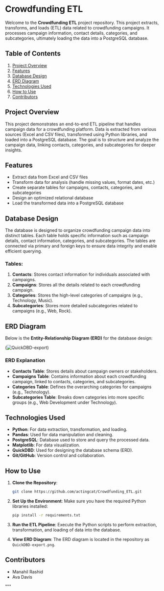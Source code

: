 # Crowdfunding ETL

Welcome to the **Crowdfunding ETL** project repository. This project extracts, transforms, and loads (ETL) data related to crowdfunding campaigns. It processes campaign information, contact details, categories, and subcategories, ultimately loading the data into a PostgreSQL database. 

## Table of Contents

1. [Project Overview](#project-overview)
2. [Features](#features)
3. [Database Design](#database-design)
4. [ERD Diagram](#erd-diagram)
5. [Technologies Used](#technologies-used)
6. [How to Use](#how-to-use)
7. [Contributors](#contributors)

## Project Overview

This project demonstrates an end-to-end ETL pipeline that handles campaign data for a crowdfunding platform. Data is extracted from various sources (Excel and CSV files), transformed using Python libraries, and loaded into a PostgreSQL database. The goal is to structure and analyze the campaign data, linking contacts, categories, and subcategories for deeper insights.

## Features

- Extract data from Excel and CSV files
- Transform data for analysis (handle missing values, format dates, etc.)
- Create separate tables for campaigns, contacts, categories, and subcategories
- Design an optimized relational database
- Load the transformed data into a PostgreSQL database

## Database Design

The database is designed to organize crowdfunding campaign data into distinct tables. Each table holds specific information such as campaign details, contact information, categories, and subcategories. The tables are connected via primary and foreign keys to ensure data integrity and enable efficient querying.

### Tables:

1. **Contacts**: Stores contact information for individuals associated with campaigns.
2. **Campaigns**: Stores all the details related to each crowdfunding campaign.
3. **Categories**: Stores the high-level categories of campaigns (e.g., Technology, Music).
4. **Subcategories**: Stores more detailed subcategories related to campaigns (e.g., Web, Rock).

## ERD Diagram

Below is the **Entity-Relationship Diagram (ERD)** for the database design:

(![QuickDBD-export](https://github.com/user-attachments/assets/9b265875-c4a2-4e4e-b524-95c5247944a6))

### ERD Explanation

- **Contacts Table**: Stores details about campaign owners or stakeholders.
- **Campaigns Table**: Contains information about each crowdfunding campaign, linked to contacts, categories, and subcategories.
- **Categories Table**: Defines the overarching categories for campaigns (e.g., Technology).
- **Subcategories Table**: Breaks down categories into more specific groups (e.g., Web Development under Technology).

## Technologies Used

- **Python**: For data extraction, transformation, and loading.
- **Pandas**: Used for data manipulation and cleaning.
- **PostgreSQL**: Database used to store and query the processed data.
- **Matplotlib**: For data visualization.
- **QuickDBD**: Used for designing the database schema (ERD).
- **Git/GitHub**: Version control and collaboration.

## How to Use

1. **Clone the Repository**:
    ```bash
    git clone https://github.com/actingcat/Crowdfunding_ETL.git
    ```

2. **Set Up the Environment**:
    Make sure you have the required Python libraries installed:
    ```bash
    pip install -r requirements.txt
    ```

3. **Run the ETL Pipeline**:
    Execute the Python scripts to perform extraction, transformation, and loading of data into the database.

4. **View ERD Diagram**:
    The ERD diagram is located in the repository as `QuickDBD-export.png`.

## Contributors

- Manahil Rashid
- Ava Davis

"""

